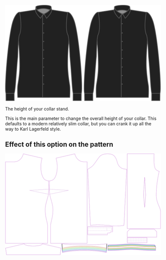 ![Collarstand width](collarstandwidth.svg)

The height of your collar stand.

<Note>

This is the main parameter to change the overall height of your collar. This defaults to a modern relatively slim collar, but you can crank it up all the way to Karl Lagerfeld style.

</Note>

## Effect of this option on the pattern

![This image shows the effect of this option by superimposing several variants that have a different value for this option](simone_collarstandwidth_sample.svg "Effect of this option on the pattern")
